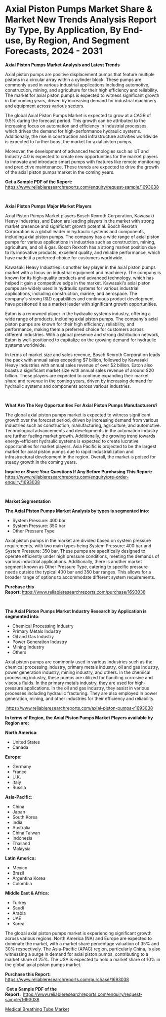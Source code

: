<p><h1>Axial Piston Pumps Market Share & Market New Trends Analysis Report By Type, By Application, By End-use, By Region, And Segment Forecasts, 2024 - 2031</h1></p><p><strong>Axial Piston Pumps Market Analysis and Latest Trends</strong></p>
<p><p>Axial piston pumps are positive displacement pumps that feature multiple pistons in a circular array within a cylinder block. These pumps are commonly used in various industrial applications including automotive, construction, mining, and agriculture for their high efficiency and reliability. The market for axial piston pumps is expected to witness significant growth in the coming years, driven by increasing demand for industrial machinery and equipment across various sectors.</p><p>The global Axial Piston Pumps Market is expected to grow at a CAGR of 9.5% during the forecast period. This growth can be attributed to the increasing focus on automation and efficiency in industrial processes, which drives the demand for high-performance hydraulic systems. Additionally, the rise in construction and infrastructure activities worldwide is expected to further boost the market for axial piston pumps.</p><p>Moreover, the development of advanced technologies such as IoT and Industry 4.0 is expected to create new opportunities for the market players to innovate and introduce smart pumps with features like remote monitoring and predictive maintenance. These trends are expected to drive the growth of the axial piston pumps market in the coming years.</p></p>
<p><strong>Get a Sample PDF of the Report:&nbsp;</strong> <a href="https://www.reliableresearchreports.com/enquiry/request-sample/1693038">https://www.reliableresearchreports.com/enquiry/request-sample/1693038</a></p>
<p>&nbsp;</p>
<p><strong>Axial Piston Pumps Major Market Players</strong></p>
<p><p>Axial Piston Pumps Market players Bosch Rexroth Corporation, Kawasaki Heavy Industries, and Eaton are leading players in the market with strong market presence and significant growth potential. Bosch Rexroth Corporation is a global leader in hydraulic systems and components, including axial piston pumps. The company has a wide range of axial piston pumps for various applications in industries such as construction, mining, agriculture, and oil & gas. Bosch Rexroth has a strong market position due to its innovative products, excellent quality, and reliable performance, which have made it a preferred choice for customers worldwide.</p><p>Kawasaki Heavy Industries is another key player in the axial piston pumps market with a focus on industrial equipment and machinery. The company is known for its high-quality products and advanced technology, which has helped it gain a competitive edge in the market. Kawasaki's axial piston pumps are widely used in hydraulic systems for various industrial applications, including construction, marine, and aerospace. The company's strong R&D capabilities and continuous product development have positioned it as a market leader with significant growth opportunities.</p><p>Eaton is a renowned player in the hydraulic systems industry, offering a wide range of products, including axial piston pumps. The company's axial piston pumps are known for their high efficiency, reliability, and performance, making them a preferred choice for customers across different industries. With a global presence and strong distribution network, Eaton is well-positioned to capitalize on the growing demand for hydraulic systems worldwide.</p><p>In terms of market size and sales revenue, Bosch Rexroth Corporation leads the pack with annual sales exceeding $7 billion, followed by Kawasaki Heavy Industries with annual sales revenue of over $2 billion. Eaton also boasts a significant market size with annual sales revenue of around $20 billion. These players are expected to continue expanding their market share and revenue in the coming years, driven by increasing demand for hydraulic systems and components across various industries.</p></p>
<p>&nbsp;</p>
<p><strong>What Are The Key Opportunities For Axial Piston Pumps Manufacturers?</strong></p>
<p><p>The global axial piston pumps market is expected to witness significant growth over the forecast period, driven by increasing demand from various industries such as construction, manufacturing, agriculture, and automotive. Technological advancements and developments in the automation industry are further fueling market growth. Additionally, the growing trend towards energy-efficient hydraulic systems is expected to create lucrative opportunities for market players. Asia Pacific is projected to be the largest market for axial piston pumps due to rapid industrialization and infrastructural development in the region. Overall, the market is poised for steady growth in the coming years.</p></p>
<p><strong>Inquire or Share Your Questions If Any Before Purchasing This Report:</strong> <a href="https://www.reliableresearchreports.com/enquiry/pre-order-enquiry/1693038">https://www.reliableresearchreports.com/enquiry/pre-order-enquiry/1693038</a></p>
<p>&nbsp;</p>
<p><strong>Market Segmentation</strong></p>
<p><strong>The Axial Piston Pumps Market Analysis by types is segmented into:</strong></p>
<p><ul><li>System Pressure: 400 bar</li><li>System Pressure: 350 bar</li><li>Other Pressure Type</li></ul></p>
<p><p>Axial piston pumps in the market are divided based on system pressure requirements, with two main types being System Pressure: 400 bar and System Pressure: 350 bar. These pumps are specifically designed to operate efficiently under high pressure conditions, meeting the demands of various industrial applications. Additionally, there is another market segment known as Other Pressure Type, catering to specific pressure needs outside the typical 400 bar and 350 bar ranges. This allows for a broader range of options to accommodate different system requirements.</p></p>
<p><strong>Purchase this Report:&nbsp;</strong><a href="https://www.reliableresearchreports.com/purchase/1693038">https://www.reliableresearchreports.com/purchase/1693038</a></p>
<p>&nbsp;</p>
<p><strong>The Axial Piston Pumps Market Industry Research by Application is segmented into:</strong></p>
<p><ul><li>Chemical Processing Industry</li><li>Primary Metals Industry</li><li>Oil and Gas Industry</li><li>Power Generation Industry</li><li>Mining Industry</li><li>Others</li></ul></p>
<p><p>Axial piston pumps are commonly used in various industries such as the chemical processing industry, primary metals industry, oil and gas industry, power generation industry, mining industry, and others. In the chemical processing industry, these pumps are utilized for handling corrosive and viscous fluids. In the primary metals industry, they are used for high-pressure applications. In the oil and gas industry, they assist in various processes including hydraulic fracturing. They are also employed in power generation, mining, and other industries for their efficiency and reliability.</p></p>
<p><a href="https://www.reliableresearchreports.com/axial-piston-pumps-r1693038">&nbsp;https://www.reliableresearchreports.com/axial-piston-pumps-r1693038</a></p>
<p><strong>In terms of Region, the Axial Piston Pumps Market Players available by Region are:</strong></p>
<p>
    <p> <strong> North America: </strong>
        <ul>
            <li>United States</li>
            <li>Canada</li>
        </ul>
        </p> 
    <p> <strong> Europe: </strong>
        <ul>
            <li>Germany</li>
            <li>France</li>
            <li>U.K.</li>
            <li>Italy</li>
            <li>Russia</li>
        </ul>
        </p> 
    <p> <strong> Asia-Pacific: </strong>
        <ul>
            <li>China</li>
            <li>Japan</li>
            <li>South Korea</li>
            <li>India</li>
            <li>Australia</li>
            <li>China Taiwan</li>
            <li>Indonesia</li>
            <li>Thailand</li>
            <li>Malaysia</li>
        </ul>
        </p> 
    <p> <strong> Latin America: </strong>
        <ul>
            <li>Mexico</li>
            <li>Brazil</li>
            <li>Argentina Korea</li>
            <li>Colombia</li>
        </ul>
        </p> 
    <p> <strong> Middle East & Africa: </strong>
        <ul>
            <li>Turkey</li>
            <li>Saudi</li>
            <li>Arabia</li>
            <li>UAE</li>
            <li>Korea</li>
        </ul>
    </p>
    </p>
<p><p>The global axial piston pumps market is experiencing significant growth across various regions. North America (NA) and Europe are expected to dominate the market, with a market share percentage valuation of 35% and 30% respectively. The Asia-Pacific (APAC) region, particularly China, is also witnessing a surge in demand for axial piston pumps, contributing to a market share of 25%. The USA is expected to hold a market share of 10% in the global axial piston pumps market.</p></p>
<p><strong>Purchase this Report: </strong><a href="https://www.reliableresearchreports.com/purchase/1693038">https://www.reliableresearchreports.com/purchase/1693038</a></p>
<p>&nbsp;<strong>Get a Sample PDF of the Report:&nbsp;&nbsp;</strong><a href="https://www.reliableresearchreports.com/enquiry/request-sample/1693038">https://www.reliableresearchreports.com/enquiry/request-sample/1693038</a></p>
<p><strong></strong></p>
<p><p><a href="https://spotless-saver-8fd.notion.site/Medical-Breathing-Tube-Market-Size-and-Market-Trends-Complete-Industry-Overview-2024-to-2031-bb12382c590e46c4868eebb1bf81ff72">Medical Breathing Tube Market</a></p></p>